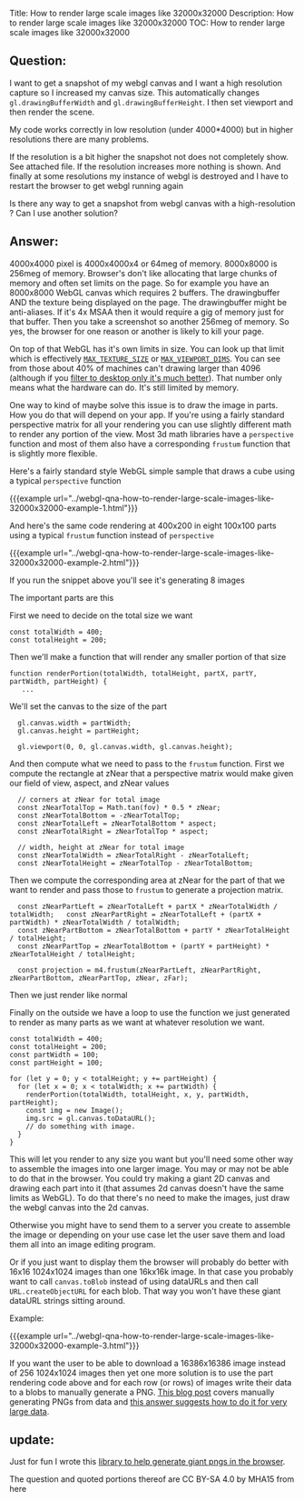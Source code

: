 Title: How to render large scale images like 32000x32000
Description: How to render large scale images like 32000x32000
TOC: How to render large scale images like 32000x32000

## Question:

I want to get a snapshot of my webgl canvas and I want a high resolution capture so I increased my canvas size. This automatically changes `gl.drawingBufferWidth` and `gl.drawingBufferHeight`. I then set viewport and then render the scene.

My code works correctly in low resolution (under 4000*4000) but in higher resolutions there are many problems.

If the resolution is a bit higher the snapshot not does not completely show. See attached file. If the resolution increases more nothing is shown. And finally at some resolutions my  instance of webgl is destroyed and I have to restart the browser to get webgl running again 

Is there any way to get a snapshot from webgl canvas with a high-resolution ? Can I use another solution?

## Answer:

4000x4000 pixel is 4000x4000x4 or 64meg of memory. 8000x8000 is 256meg of memory. Browser's don't like allocating that large chunks of memory and often set limits on the page. So for example you have an 8000x8000 WebGL canvas which requires 2 buffers. The drawingbuffer AND the texture being displayed on the page. The drawingbuffer might be anti-aliases. If it's 4x MSAA then it would require a gig of memory just for that buffer. Then you take a screenshot so another 256meg of memory. So yes, the browser for one reason or another is likely to kill your page.

On top of that WebGL has it's own limits in size. You can look up that limit which is effectively [`MAX_TEXTURE_SIZE`](https://web3dsurvey.com/webgl/parameters/MAX_TEXTURE_SIZE) or [`MAX_VIEWPORT_DIMS`](https://web3dsurvey.com/webgl/parameters/MAX_VIEWPORT_DIMS). You can see from those about 40% of machines can't drawing larger than 4096 (although if you [filter to desktop only it's much better](https://web3dsurvey.com/webgl/parameters/MAX_VIEWPORT_DIMS?platforms=0000ff03c02d20f201)). That number only means what the hardware can do. It's still limited by memory.

One way to kind of maybe solve this issue is to draw the image in parts. How you do that will depend on your app. If you're using a fairly standard perspective matrix for all your rendering you can use slightly different math to render any portion of the view. Most 3d math libraries have a `perspective` function and most of them also have a corresponding `frustum` function that is slightly more flexible.

Here's a fairly standard style WebGL simple sample that draws a cube using a typical `perspective` function

{{{example url="../webgl-qna-how-to-render-large-scale-images-like-32000x32000-example-1.html"}}}

And here's the same code rendering at 400x200 in eight 100x100 parts using a typical `frustum` function instead of `perspective`

{{{example url="../webgl-qna-how-to-render-large-scale-images-like-32000x32000-example-2.html"}}}

If you run the snippet above you'll see it's generating 8 images

The important parts are this

First we need to decide on the total size we want

    const totalWidth = 400;
    const totalHeight = 200;

Then we'll make a function that will render any smaller portion of that size

    function renderPortion(totalWidth, totalHeight, partX, partY, partWidth, partHeight) {
       ...

We'll set the canvas to the size of the part

      gl.canvas.width = partWidth;
      gl.canvas.height = partHeight;
      
      gl.viewport(0, 0, gl.canvas.width, gl.canvas.height);

And then compute what we need to pass to the `frustum` function. First we compute the rectangle at zNear that a perspective matrix would make given our field of view, aspect, and zNear values


      // corners at zNear for total image
      const zNearTotalTop = Math.tan(fov) * 0.5 * zNear;
      const zNearTotalBottom = -zNearTotalTop;
      const zNearTotalLeft = zNearTotalBottom * aspect;
      const zNearTotalRight = zNearTotalTop * aspect;
      
      // width, height at zNear for total image
      const zNearTotalWidth = zNearTotalRight - zNearTotalLeft;
      const zNearTotalHeight = zNearTotalTop - zNearTotalBottom;

Then we compute the corresponding area at zNear for the part of that we want to render and pass those to `frustum` to generate a projection matrix.

      const zNearPartLeft = zNearTotalLeft + partX * zNearTotalWidth / totalWidth;   const zNearPartRight = zNearTotalLeft + (partX + partWidth) * zNearTotalWidth / totalWidth;
      const zNearPartBottom = zNearTotalBottom + partY * zNearTotalHeight / totalHeight;
      const zNearPartTop = zNearTotalBottom + (partY + partHeight) * zNearTotalHeight / totalHeight;

      const projection = m4.frustum(zNearPartLeft, zNearPartRight, zNearPartBottom, zNearPartTop, zNear, zFar);

Then we just render like normal

Finally on the outside we have a loop to use the function we just generated to render as many parts as we want at whatever resolution we want.

    const totalWidth = 400;
    const totalHeight = 200;
    const partWidth = 100;
    const partHeight = 100;

    for (let y = 0; y < totalHeight; y += partHeight) {
      for (let x = 0; x < totalWidth; x += partWidth) {
        renderPortion(totalWidth, totalHeight, x, y, partWidth, partHeight);
        const img = new Image();
        img.src = gl.canvas.toDataURL();
        // do something with image.
      }
    }

This will let you render to any size you want but you'll need some other way to assemble the images into one larger image. You may or may not be able to do that in the browser. You could try making a giant 2D canvas and drawing each part into it (that assumes 2d canvas doesn't have the same limits as WebGL). To do that there's no need to make the images, just draw the webgl canvas into the 2d canvas.

Otherwise you might have to send them to a server you create to assemble the image or depending on your use case let the user save them and load them all into an image editing program. 

Or if you just want to display them the browser will probably do better with 16x16 1024x1024 images than one 16kx16k image. In that case you probably want to call `canvas.toBlob` instead of using dataURLs and then call `URL.createObjectURL` for each blob. That way you won't have these giant dataURL strings sitting around.

Example:

{{{example url="../webgl-qna-how-to-render-large-scale-images-like-32000x32000-example-3.html"}}}

If you want the user to be able to download a 16386x16386 image instead of 256 1024x1024 images then yet one more solution is to use the part rendering code above and for each row (or rows) of images write their data to a blobs to manually generate a PNG. [This blog post](https://medium.com/the-guardian-mobile-innovation-lab/generating-images-in-javascript-without-using-the-canvas-api-77f3f4355fad) covers manually generating PNGs from data  and [this answer suggests how to do it for very large data](https://stackoverflow.com/a/51247740/128511).

## update: 

Just for fun I wrote this [library to help generate giant pngs in the browser](https://github.com/greggman/dekapng). 

<div class="so">
  <div>The question and quoted portions thereof are 
    CC BY-SA 4.0 by
    <a data-href="https://stackoverflow.com/users/7784151">MHA15</a>
    from
    <a data-href="https://stackoverflow.com/questions/51232023">here</a>
  </div>
</div>
